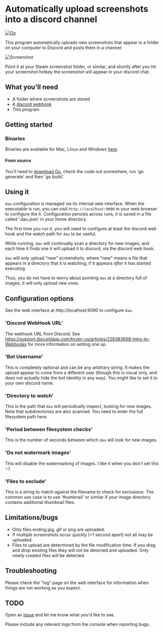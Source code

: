 # Automatically upload screenshots into a discord channel

[![Go](https://github.com/tardisx/discord-auto-upload/actions/workflows/go.yml/badge.svg)](https://github.com/tardisx/discord-auto-upload/actions/workflows/go.yml)

This program automatically uploads new screenshots that appear in a folder on your computer to Discord and posts them in a channel:

![Screenshot](http://i.imgur.com/QPS9V6f.jpg)

Point it at your Steam screenshot folder, or similar, and shortly after you hit your screenshot hotkey the screenshot will appear in your discord chat.

## What you'll need

* A folder where screenshots are stored
* A [discord webhook](https://support.discordapp.com/hc/en-us/articles/228383668-Intro-to-Webhooks)
* This program

## Getting started

### Binaries

Binaries are available for Mac, Linux and Windows [here](https://github.com/tardisx/discord-auto-upload/releases/latest).

#### From source

You'll need to [download Go](https://golang.org/dl/), check the code out somewhere, run 'go generate' and then 'go build'.

## Using it

`dau` configuration is managed via its internal web interface. When the executable is run, you can visit
`http://localhost:9090` in your web browser to configure the it. Configuration persists across runs, it is
saved in a file called '.dau.json' in your home directory.

The first time you run it, you will need to configure at least the discord web hook and the watch path for
`dau` to be useful.

While running, `dau` will continually scan a directory for new images, and each time it finds one it will upload it to discord, via the discord web hook.

`dau` will only upload "new" screenshots, where "new" means a file that appears in a directory that it is watching, if it appears *after* it has started executing.

Thus, you do not have to worry about pointing `dau` at a directory full of images, it will only upload new ones.

## Configuration options

See the web interface at http://localhost:9090 to configure `dau`.

### 'Discord WebHook URL'

The webhook URL from Discord. See https://support.discordapp.com/hc/en-us/articles/228383668-Intro-to-Webhooks
for more information on setting one up.

### 'Bot Username'

This is completely optional and can be any arbitrary string. It makes the upload
appear to come from a different user (though this is visual only, and does not
actually hide the bot identity in any way). You might like to set it to your own
discord name.

### 'Directory to watch'

This is the path that `dau` will periodically inspect, looking for new images.
Note that subdirectories are also scanned. You need to enter the full filesystem
path here.

### 'Period between filesystem checks'

This is the number of seconds between which `dau` will look for new images.

### 'Do not watermark images'

This will disable the watermarking of images. I like it when you don't set this :-)

### 'Files to exclude'

This is a string to match against the filename to check for exclusions. The common
use case is to use 'thumbnail' or similar if your image directory contains additional
thumbnail files.

## Limitations/bugs

* Only files ending jpg, gif or png are uploaded.
* If multiple screenshots occur quickly (<1 second apart) not all may be uploaded.
* Files to upload are determined by the file modification time. If you drag and drop existing files they will
  not be detected and uploaded. Only newly created files will be detected.

## Troubleshooting

Please check the "log" page on the web interface for information when things are
not working as you expect.

## TODO

Open an [issue](https://github.com/tardisx/discord-auto-upload/issues/new) and let me know what you'd like to see.

Please include any relevant logs from the console when reporting bugs.
